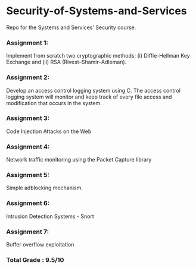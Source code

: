 # Security-of-Systems-and-Services
Repo for the Systems and Services' Security course.
### Assignment 1:
Implement from scratch two cryptographic methods: (i) Diffie-Hellman Key Exchange and (ii) RSA (Rivest–Shamir–Adleman). 
### Assignment 2:
Develop an access control logging system using C. The access control logging system will monitor and keep track of every file access and modification that occurs in the system.
### Assignment 3:
Code Injection Attacks on the Web
### Assignment 4: 
Network traffic monitoring using the Packet Capture library
### Assignment 5: 
Simple adblocking mechanism.
### Assignment 6: 
Intrusion Detection Systems - Snort
### Assignment 7: 
Buffer overflow exploitation

### Total Grade : 9.5/10
